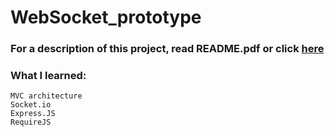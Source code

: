 # WebSocket_prototype

### For a description of this project, read README.pdf or click [here](https://github.com/fxnolimit/WebSocket_prototype/blob/master/README.pdf)

### What I learned:
  
    MVC architecture
    Socket.io
    Express.JS
    RequireJS
